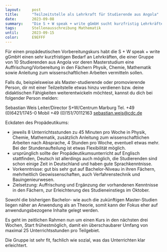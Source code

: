 ```yaml
---
layout:     post
title:      "Teilzeitstelle als Lehrkraft für Studierende aus Angola"
date:       2023-09-08
summary:    "Die S + W speak + write gGmbH sucht kurzfristig Lehrkräfte für einen Mastervorbereitungskurs für Studierende aus Angola"
tags:       Stellenausschreibung Mathematik
until:		2023-09-15
color:      E9EFFF
---
```


Für einen propädeutischen Vorbereitungskurs habt die S + W speak + write gGmbH einen sehr kurzfristigen Bedarf an Lehrkräften, die einer Gruppe von 10 Studierenden aus Angola vor deren Masterstudium eine Auffrischung/Vorbereitung in den Fächern Physik, Chemie, Mathematik sowie Anleitung zum wissenschaftlichen Arbeiten vermitteln sollen.

Falls du, beispielsweise als Master-studierende oder promovierende Person, dir mit einer Teilzeitstelle etwas hinzu verdienen bzw. deine didaktischen Fähigkeiten weiterentwickeln möchtest, kannst du dich bei folgender Person melden:

Sebastian Weis
Leiter/Director S+W/Centrum Marburg
Tel. +49 (0)6421/1745-0
Mobil +49 (0)151/70112163
sebastian.weis@cdc.de
 
Eckdaten des Propädeutikums:

- jeweils 8 Unterrichtsstunden zu 45 Minuten pro Woche in Physik, Chemie, Mathematik, zusätzlich Anleitung zum wissenschaftlichen Arbeiten nach Absprache, 4 Stunden pro Woche, eventuell etwas mehr.
Bei der Stundenaufteilung ist etwas Flexibilität möglich.
- ursprünglich sollte der Propädeutikumsunterricht auf Englisch stattfinden, Deutsch ist allerdings auch möglich, die Studierenden sind schon einige Zeit in Deutschland und haben gute Sprachkenntnisse.
- Vorkenntnisse: gut bis sehr gut auf Bachelor-Niveau in ihren Fächern, mehrheitlich Geowissenschaften, auch Verfahrenstechnik und Bauingenieurwesen.
- Zielsetzung: Auffrischung und Ergänzung der vorhandenen Kenntnisse in den Fächern, zur Erleichterung des Studieneinstiegs im Oktober.

Sowohl die bisherigen Bachelor- wie auch die zukünftigen Master-Studien liegen näher an Anwendung als an Theorie, somit kann der Fokus eher auf anwendungsbezogene Inhalte gelegt werden.

Es geht im zeitlichen Rahmen nun um einen Kurs in den nächsten drei Wochen, Start frühestmöglich, damit ein überschaubarer Umfang von maximal 25 Unterrichtsstunden pro Teilgebiet.

Die Gruppe ist sehr fit, fachlich wie sozial, was das Unterrichten klar erleichtert. 